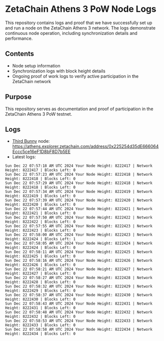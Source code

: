 # ZetaChain Athens 3 PoW Node Logs
This repository contains logs and proof that we have successfully set up and run a node on the ZetaChain Athens 3 network. The logs demonstrate continuous node operation, including synchronization details and performance.

## Contents
- Node setup information
- Synchronization logs with block height details
- Ongoing proof of work logs to verify active participation in the ZetaChain network

## Purpose
This repository serves as documentation and proof of participation in the ZetaChain Athens 3 PoW testnet.

## Logs

- [Third Bunny](https://thirdbunny.xyz/) node: https://athens.explorer.zetachain.com/address/0x225254d35dE666064Eccc5ce16eF1D8bF8D7b5EE
- Latest logs:
```
Sun Dec 22 07:57:18 AM UTC 2024 Your Node Height: 8222417 | Network Height: 8222417 | Blocks Left: 0
Sun Dec 22 07:57:23 AM UTC 2024 Your Node Height: 8222418 | Network Height: 8222418 | Blocks Left: 0
Sun Dec 22 07:57:29 AM UTC 2024 Your Node Height: 8222418 | Network Height: 8222418 | Blocks Left: 0
Sun Dec 22 07:57:34 AM UTC 2024 Your Node Height: 8222419 | Network Height: 8222419 | Blocks Left: 0
Sun Dec 22 07:57:39 AM UTC 2024 Your Node Height: 8222420 | Network Height: 8222420 | Blocks Left: 0
Sun Dec 22 07:57:44 AM UTC 2024 Your Node Height: 8222421 | Network Height: 8222421 | Blocks Left: 0
Sun Dec 22 07:57:50 AM UTC 2024 Your Node Height: 8222422 | Network Height: 8222422 | Blocks Left: 0
Sun Dec 22 07:57:55 AM UTC 2024 Your Node Height: 8222423 | Network Height: 8222423 | Blocks Left: 0
Sun Dec 22 07:58:00 AM UTC 2024 Your Node Height: 8222423 | Network Height: 8222424 | Blocks Left: 1
Sun Dec 22 07:58:05 AM UTC 2024 Your Node Height: 8222424 | Network Height: 8222424 | Blocks Left: 0
Sun Dec 22 07:58:11 AM UTC 2024 Your Node Height: 8222425 | Network Height: 8222425 | Blocks Left: 0
Sun Dec 22 07:58:16 AM UTC 2024 Your Node Height: 8222426 | Network Height: 8222426 | Blocks Left: 0
Sun Dec 22 07:58:21 AM UTC 2024 Your Node Height: 8222427 | Network Height: 8222427 | Blocks Left: 0
Sun Dec 22 07:58:27 AM UTC 2024 Your Node Height: 8222428 | Network Height: 8222428 | Blocks Left: 0
Sun Dec 22 07:58:32 AM UTC 2024 Your Node Height: 8222429 | Network Height: 8222429 | Blocks Left: 0
Sun Dec 22 07:58:37 AM UTC 2024 Your Node Height: 8222430 | Network Height: 8222430 | Blocks Left: 0
Sun Dec 22 07:58:43 AM UTC 2024 Your Node Height: 8222431 | Network Height: 8222431 | Blocks Left: 0
Sun Dec 22 07:58:48 AM UTC 2024 Your Node Height: 8222432 | Network Height: 8222432 | Blocks Left: 0
Sun Dec 22 07:58:53 AM UTC 2024 Your Node Height: 8222433 | Network Height: 8222433 | Blocks Left: 0
Sun Dec 22 07:58:58 AM UTC 2024 Your Node Height: 8222434 | Network Height: 8222434 | Blocks Left: 0
```
